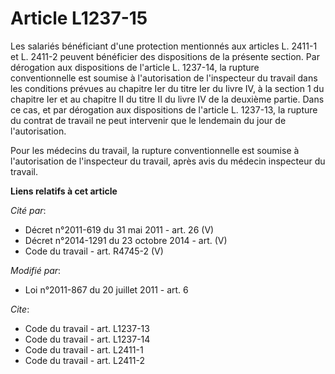 # Article L1237-15

Les salariés bénéficiant d'une protection mentionnés aux articles L. 2411-1 et L. 2411-2 peuvent bénéficier des dispositions
de la présente section. Par dérogation aux dispositions de l'article L. 1237-14, la rupture conventionnelle est soumise à
l'autorisation de l'inspecteur du travail dans les conditions prévues au chapitre Ier du titre Ier du livre IV, à la section
1 du chapitre Ier et au chapitre II du titre II du livre IV de la deuxième partie. Dans ce cas, et par dérogation aux
dispositions de l'article L. 1237-13, la rupture du contrat de travail ne peut intervenir que le lendemain du jour de
l'autorisation.

Pour les médecins du travail, la rupture conventionnelle est soumise à l'autorisation de l'inspecteur du travail, après avis
du médecin inspecteur du travail.

**Liens relatifs à cet article**

_Cité par_:

  - Décret n°2011-619 du 31 mai 2011 - art. 26 (V)
  - Décret n°2014-1291 du 23 octobre 2014 - art. (V)
  - Code du travail - art. R4745-2 (V)

_Modifié par_:

  - Loi n°2011-867 du 20 juillet 2011 - art. 6

_Cite_:

  - Code du travail - art. L1237-13
  - Code du travail - art. L1237-14
  - Code du travail - art. L2411-1
  - Code du travail - art. L2411-2
